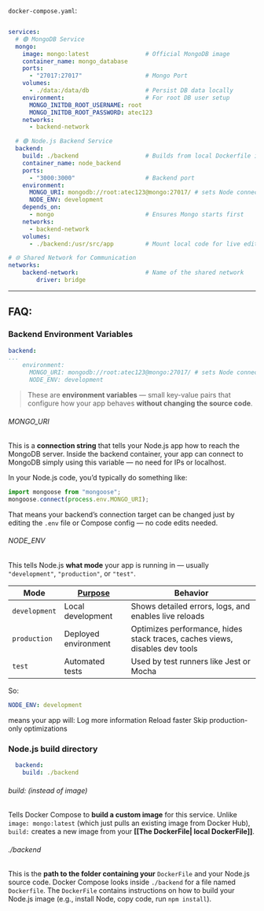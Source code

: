  `docker-compose.yaml`:
```yaml

services:
  # 🟢 MongoDB Service
  mongo:
    image: mongo:latest                # Official MongoDB image
    container_name: mongo_database
    ports:
      - "27017:27017"                  # Mongo Port
    volumes:
      - ./data:/data/db                # Persist DB data locally
    environment:                       # For root DB user setup
      MONGO_INITDB_ROOT_USERNAME: root
      MONGO_INITDB_ROOT_PASSWORD: atec123
    networks:
      - backend-network

  # 🟣 Node.js Backend Service
  backend:
    build: ./backend                   # Builds from local Dockerfile in backend/
    container_name: node_backend
    ports:
      - "3000:3000"                    # Backend port
    environment:
      MONGO_URI: mongodb://root:atec123@mongo:27017/ # sets Node connection to DB
      NODE_ENV: development
    depends_on:
      - mongo                          # Ensures Mongo starts first
    networks:
      - backend-network
    volumes:
      - ./backend:/usr/src/app         # Mount local code for live edits (optional)

# 🌐 Shared Network for Communication
networks:
	backend-network:                   # Name of the shared network
	    driver: bridge


```
---
## **FAQ**:
### **Backend Environment Variables**

```yaml
backend:
...
    environment:
      MONGO_URI: mongodb://root:atec123@mongo:27017/ # sets Node connection to DB
      NODE_ENV: development
```
>These are **environment variables** — small key-value pairs that configure how your app behaves **without changing the source code**.
###### *MONGO_URI*
This is a **connection string** that tells your Node.js app how to reach the MongoDB server.
Inside the backend container, your app can connect to MongoDB simply using this variable — no need for IPs or localhost.


In your Node.js code, you’d typically do something like:
``` js
import mongoose from "mongoose";
mongoose.connect(process.env.MONGO_URI);
```

That means your backend’s connection target can be changed just by editing the `.env` file or Compose config — no code edits needed.


###### *NODE_ENV*
This tells Node.js **what mode** your app is running in — usually `"development"`, `"production"`, or `"test"`.

| **Mode**      | <u>**Purpose**</u>   | **Behavior**                                                                |
| ------------- | -------------------- | --------------------------------------------------------------------------- |
| `development` | Local development    | Shows detailed errors, logs, and enables live reloads                       |
| `production`  | Deployed environment | Optimizes performance, hides stack traces, caches views, disables dev tools |
| `test`        | Automated tests      | Used by test runners like Jest or Mocha                                     |
So:
``` yaml
NODE_ENV: development
```
means your app will:
    Log more information
    Reload faster
    Skip production-only optimizations

### **Node.js build directory**

```yaml
  backend:
    build: ./backend  
```

###### *build: (instead of image)*
Tells Docker Compose to **build a custom image** for this service. Unlike `image: mongo:latest` (which just pulls an existing image from Docker Hub), `build:` creates a new image from your **[[The DockerFile| local DockerFile]]**.
        
###### *./backend*
This is the **path to the folder containing your** `DockerFile` and your Node.js source code.
Docker Compose looks inside `./backend` for a file named `Dockerfile`.
The `DockerFile` contains instructions on how to build your Node.js image (e.g., install Node, copy code, run `npm install`).